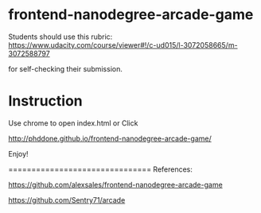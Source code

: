 frontend-nanodegree-arcade-game
===============================

Students should use this rubric: https://www.udacity.com/course/viewer#!/c-ud015/l-3072058665/m-3072588797

for self-checking their submission.

Instruction
===============================
Use chrome to open index.html or Click

http://phddone.github.io/frontend-nanodegree-arcade-game/

Enjoy!

===============================
References:

https://github.com/alexsales/frontend-nanodegree-arcade-game

https://github.com/Sentry71/arcade